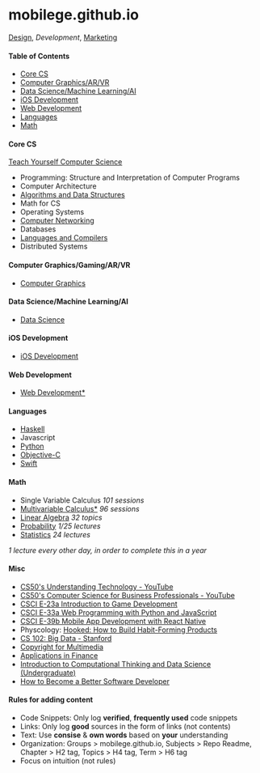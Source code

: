 mobilege.github.io
==================

[Design](https://github.com/mobilege/design/blob/master/README.md), *Development*, [Marketing](https://github.com/mobilege/marketing/blob/master/README.md)

#### Table of Contents

- [Core CS](#core-cs)
- [Computer Graphics/AR/VR](#computer-graphicsarvr)
- [Data Science/Machine Learning/AI](#data-sciencemachine-learningai)
- [iOS Development](#ios-development)
- [Web Development](#web-development)
- [Languages](#languages)
- [Math](#math)


#### Core CS 

[Teach Yourself Computer Science](https://teachyourselfcs.com/)

- Programming: Structure and Interpretation of Computer Programs
- Computer Architecture
- [Algorithms and Data Structures](https://github.com/mobilege/algorithms)
- Math for CS
- Operating Systems
- [Computer Networking](https://github.com/mobilege/computer-networking/blob/master/README.md)
- Databases
- [Languages and Compilers](https://github.com/mobilege/compilers/blob/master/README.md)
- Distributed Systems

#### Computer Graphics/Gaming/AR/VR

- [Computer Graphics](https://github.com/mobilege/computer-graphics/blob/master/README.md)

#### Data Science/Machine Learning/AI

- [Data Science](https://github.com/mobilege/data-science/blob/master/README.md)

#### iOS Development

- [iOS Development](https://github.com/mobilege/ios-development/blob/master/README.md)

#### Web Development

- [Web Development*](https://github.com/mobilege/web-development/blob/master/README.md)

#### Languages

- [Haskell](https://github.com/mobilege/haskell/blob/master/README.md)
- Javascript
- [Python](https://github.com/mobilege/data-science/blob/master/python.md)
- [Objective-C](https://github.com/mobilege/ios-development/blob/master/objective-c.md)
- [Swift](https://github.com/mobilege/ios-resources/blob/master/Swift.md)

#### Math

- Single Variable Calculus *101 sessions*
- [Multivariable Calculus*](https://github.com/mobilege/multivariable-calculus/blob/master/README.md) *96 sessions*
- [Linear Algebra](https://github.com/mobilege/linear-algebra/blob/master/README.md) *32 topics*
- [Probability](https://github.com/mobilege/probability/blob/master/README.md) *1/25 lectures*
- [Statistics](https://github.com/mobilege/statistics/blob/master/README.md) *24 lectures*

*1 lecture every other day, in order to complete this in a year*

#### Misc
- [CS50's Understanding Technology - YouTube](https://www.youtube.com/playlist?list=PLhQjrBD2T382p8amnvUp1rws1p7n7gJ2p)
- [CS50's Computer Science for Business Professionals - YouTube](https://www.youtube.com/playlist?list=PLhQjrBD2T381YHS5L3gkwPbUGiI0foXuc)
- [CSCI E-23a Introduction to Game Development](https://cs50.github.io/games/lectures)
- [CSCI E-33a Web Programming with Python and JavaScript](https://cs50.github.io/web/2018/spring/lectures)
- [CSCI E-39b Mobile App Development with React Native](https://cs50.github.io/mobile/lectures)
- Physcology: [Hooked: How to Build Habit-Forming Products](http://a.co/d/hOLhqz5)
- [CS 102: Big Data - Stanford](https://web.stanford.edu/class/cs102/)
- [Copyright for Multimedia](https://www.coursera.org/learn/copyright-for-multimedia)
- [Applications in Finance](https://github.com/mobilege/data-science/blob/master/applications-in-finance.md)
- [Introduction to Computational Thinking and Data Science (Undergraduate)](https://ocw.mit.edu/courses/electrical-engineering-and-computer-science/6-0002-introduction-to-computational-thinking-and-data-science-fall-2016/)
- [How to Become a Better Software Developer](https://www.7pace.com/blog/become-a-better-programmer-skills-development)



#### Rules for adding content

- Code Snippets: Only log **verified**, **frequently used** code snippets
- Links: Only log **good** sources in the form of links (not contents)
- Text: Use **consise** & **own words** based on **your** understanding
- Organization: Groups > mobilege.github.io, Subjects > Repo Readme, Chapter > H2 tag, Topics > H4 tag, Term > H6 tag
- Focus on intuition (not rules)


